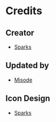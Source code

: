 # Credits

## Creator
- [Sparks](https://twitter.com/SparksTheGamer)

## Updated by
- [Misode](https://twitter.com/misode_)

## Icon Design
- [Sparks](https://twitter.com/SparksTheGamer)
